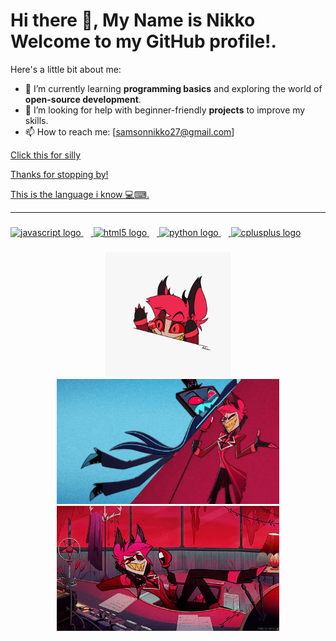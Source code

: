 <h1 align="left">Hi there 👋, My Name is Nikko Welcome to my GitHub profile!.</h1>


Here's a little bit about me:

- 🌱 I’m currently learning **programming basics** and exploring the world of **open-source development**.
- 🤔 I’m looking for help with beginner-friendly **projects** to improve my skills.
- 📫 How to reach me: [samsonnikko27@gmail.com]

<a href="https://youtu.be/dQw4w9WgXcQ?si=uGjr_FII0vJbOCIp">Click this for silly</button>


Thanks for stopping by! 

This is the language i know 💻⌨.
_________________________________________________________________________________________________________________________________________

###

<div align="left">
  <img src="https://cdn.jsdelivr.net/gh/devicons/devicon/icons/javascript/javascript-original.svg" height="40" alt="javascript logo"  />
  <img width="12" />
  <img src="https://cdn.jsdelivr.net/gh/devicons/devicon/icons/html5/html5-original.svg" height="40" alt="html5 logo"  />
  <img width="12" />
  <img src="https://cdn.jsdelivr.net/gh/devicons/devicon/icons/python/python-original.svg" height="40" alt="python logo"  />
  <img width="12" />
  <img src="https://cdn.jsdelivr.net/gh/devicons/devicon/icons/cplusplus/cplusplus-original.svg" height="40" alt="cplusplus logo"  />
</div>

###

<div align="center">
  <img height="200" src="https://github.com/NikkoSamson21/NikkoSamson21/blob/main/dhs67xp-15e3e9bb-4380-4b24-b58c-3a4bf198a282.gif"  />
  <img height="200" src="https://github.com/NikkoSamson21/NikkoSamson21/blob/main/hazbin-hotel-icegif-11.gif"  />
  <img height="200" src="https://github.com/NikkoSamson21/NikkoSamson21/blob/main/tumblr_c53ba233a2c6ccc83bd2ab254eaa5013_af327c74_540.gif"  />
</div>

###
